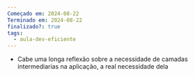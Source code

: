 ```yaml
---
Começado em: 2024-08-22
Terminado em: 2024-08-22
finalizado?: true
tags:
  - aula-dev-eficiente
---
```

- Cabe uma longa reflexão sobre a necessidade de camadas intermediarias na aplicação, a real necessidade dela


